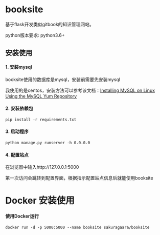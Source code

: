# booksite

基于flask开发类似gitbook的知识管理网站。

python版本要求: python3.6+

## 安装使用

#### 1. 安装mysql

booksite使用的数据库是mysql，安装前需要先安装mysql

我使用的是centos，安装方法可以参考该文档：[Installing MySQL on Linux Using the MySQL Yum Repository](https://dev.mysql.com/doc/refman/5.7/en/linux-installation-yum-repo.html)

#### 2. 安装依赖包

```
pip install -r requirements.txt
```

#### 3. 启动程序

```
python manage.py runserver -h 0.0.0.0
```

#### 4. 配置站点
在浏览器中输入http://127.0.0.1:5000


第一次访问会跳转到配置界面，根据指示配置站点信息后就能使用booksite



# Docker 安装使用
#### 使用Docker运行
```
docker run -d -p 5000:5000 --name booksite sakuragaara/booksite
```
